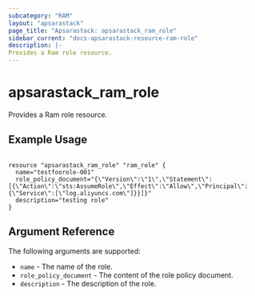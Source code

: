 ```yaml
---
subcategory: "RAM"
layout: "apsarastack"
page_title: "Apsarastack: apsarastack_ram_role"
sidebar_current: "docs-apsarastack-resource-ram-role"
description: |-
Provides a Ram role resource.
---
```


# apsarastack\_ram_role

Provides a Ram role resource.

## Example Usage

```

resource "apsarastack_ram_role" "ram_role" {
  name="testfoorole-001"
  role_policy_document="{\"Version\":\"1\",\"Statement\":[{\"Action\":\"sts:AssumeRole\",\"Effect\":\"Allow\",\"Principal\":{\"Service\":[\"log.aliyuncs.com\"]}}]}"
  description="testing role"
}

```
## Argument Reference

The following arguments are supported:

* `name` - The name of the role.
* `role_policy_document` - The content of the role policy document.
* `description` - The description of the role.
